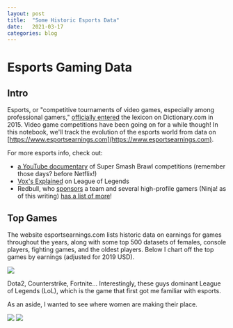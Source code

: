 ```yaml
---
layout: post
title:  "Some Historic Esports Data"
date:   2021-03-17
categories: blog
---
```


<script src="https://cdnjs.cloudflare.com/ajax/libs/mathjax/2.7.0/MathJax.js?config=TeX-AMS-MML_HTMLorMML" type="text/javascript"></script>

# Esports Gaming Data

## Intro
Esports, or "competitive tournaments of video games, especially among professional gamers," [officially entered](https://www.pcgamer.com/esports-is-now-officially-in-the-dictionary/) the lexicon on Dictionary.com in 2015. Video game competitions have been going on for a while though! In this notebook, we'll track the evolution of the esports world from data on [https://www.esportsearnings.com](https://www.esportsearnings.com). 

For more esports info, check out:
* [a YouTube documentary](https://www.youtube.com/watch?v=6tgWH-qXpv8) of Super Smash Brawl competitions (remember those days? before Netflix!)
* [Vox's Explained](https://www.vox.com/2018/6/27/17505604/esports-netflix-explained-video-gaming-league-of-legends) on League of Legends
* Redbull, who [sponsors](https://www.redbull.com/us-en/athletes?filter.countryCode=US&filter.disciplineId=rrn:content:collections:91ecb926-8d6c-4aa6-8206-aa0a24ef7301,rrn:content:collections:12ae9f7e-9b8e-4439-aa8f-725db346dbfb) a team and several high-profile gamers (Ninja! as of this writing) [has a list of more](https://www.redbull.com/gb-en/best-esports-documentaries)!


## Top Games
The website esportsearnings.com lists historic data on earnings for games throughout the years, along with some top 500 datasets of females, console players, fighting games, and the oldest players. Below I chart off the top games by earnings (adjusted for 2019 USD). 

<img src="{{site.baseurl}}/assets/img/historic_esports.png">

Dota2, Counterstrike, Fortnite... Interestingly, these guys dominant League of Legends (LoL), which is the game that first got me familiar with esports. 


As an aside, I wanted to see where women are making their place. 



<img src="{{site.baseurl}}/assets/img/earnings_pie_female500.png">

<img src="{{site.baseurl}}/assets/img/games_pie_female500.png">
